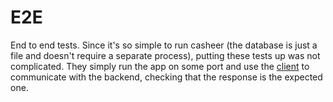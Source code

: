 # E2E

End to end tests. Since it's so simple to run casheer (the database is just a 
file and doesn't require a separate process), putting these tests up was not 
complicated. They simply run the app on some port and use the [client](../client/)
to communicate with the backend, checking that the response is the expected one.